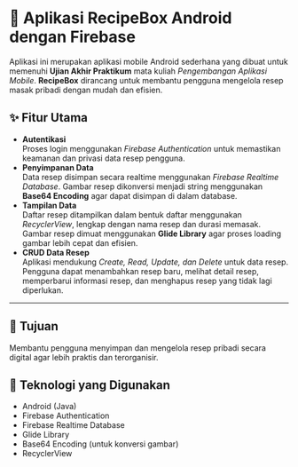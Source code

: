 <h1>📱 Aplikasi RecipeBox Android dengan Firebase</h1>

<p>
Aplikasi ini merupakan aplikasi mobile Android sederhana yang dibuat untuk memenuhi <strong>Ujian Akhir Praktikum</strong> mata kuliah <em>Pengembangan Aplikasi Mobile</em>. <strong>RecipeBox</strong> dirancang untuk membantu pengguna mengelola resep masak pribadi dengan mudah dan efisien.
</p>

<h2>✨ Fitur Utama</h2>

<ul>
  <li><strong>Autentikasi</strong><br>
  Proses login menggunakan <em>Firebase Authentication</em> untuk memastikan keamanan dan privasi data resep pengguna.</li>

  <li><strong>Penyimpanan Data</strong><br>
  Data resep disimpan secara realtime menggunakan <em>Firebase Realtime Database</em>. Gambar resep dikonversi menjadi string menggunakan <strong>Base64 Encoding</strong> agar dapat disimpan di dalam database.</li>

  <li><strong>Tampilan Data</strong><br>
  Daftar resep ditampilkan dalam bentuk daftar menggunakan <em>RecyclerView</em>, lengkap dengan nama resep dan durasi memasak. Gambar resep dimuat menggunakan <strong>Glide Library</strong> agar proses loading gambar lebih cepat dan efisien.</li>

  <li><strong>CRUD Data Resep</strong><br>
  Aplikasi mendukung <em>Create, Read, Update, dan Delete</em> untuk data resep. Pengguna dapat menambahkan resep baru, melihat detail resep, memperbarui informasi resep, dan menghapus resep yang tidak lagi diperlukan.</li>
</ul>

<hr>

<h2>🎯 Tujuan</h2>
<p>
Membantu pengguna menyimpan dan mengelola resep pribadi secara digital agar lebih praktis dan terorganisir.
</p>

<h2>📌 Teknologi yang Digunakan</h2>
<ul>
  <li>Android (Java)</li>
  <li>Firebase Authentication</li>
  <li>Firebase Realtime Database</li>
  <li>Glide Library</li>
  <li>Base64 Encoding (untuk konversi gambar)</li>
  <li>RecyclerView</li>
</ul>


